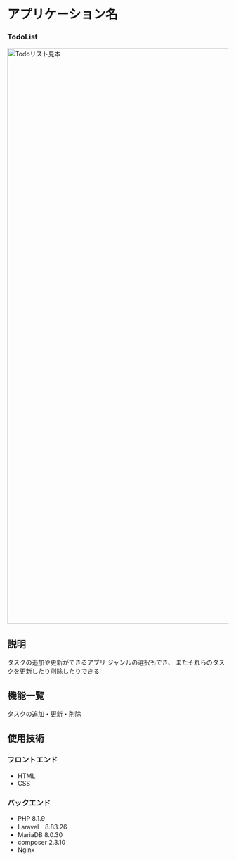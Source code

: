 # アプリケーション名
### TodoList

<img width="1308" alt="Todoリスト見本" src="https://user-images.githubusercontent.com/55370161/204138277-14a1da8b-cbc4-4a0f-aa65-7181e72ff6de.png">


## 説明
タスクの追加や更新ができるアプリ
ジャンルの選択もでき、
またそれらのタスクを更新したり削除したりできる

## 機能一覧
タスクの追加・更新・削除

## 使用技術
### フロントエンド
- HTML  
- CSS    
### バックエンド
- PHP 8.1.9  
- Laravel　8.83.26  
- MariaDB 8.0.30 
- composer 2.3.10
- Nginx
